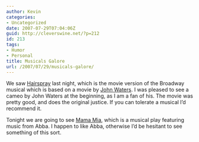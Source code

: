 ```yaml
---
author: Kevin
categories:
- Uncategorized
date: 2007-07-29T07:04:06Z
guid: http://cleverswine.net/?p=212
id: 213
tags:
- Humor
- Personal
title: Musicals Galore
url: /2007/07/29/musicals-galore/
---
```


We saw [Hairspray](http://www.hairspraymovie.com/) last night, which is the movie version of the Broadway musical which is based on a movie by [John Waters](http://en.wikipedia.org/wiki/John_Waters_(filmmaker)). I was pleased to see a cameo by John Waters at the beginning, as I am a fan of his. The movie was pretty good, and does the original justice. If you can tolerate a musical I&#8217;d recommend it.

Tonight we are going to see [Mama Mia](http://www.mamma-mia.com/), which is a musical play featuring music from Abba. I happen to like Abba, otherwise I&#8217;d be hesitant to see something of this sort.